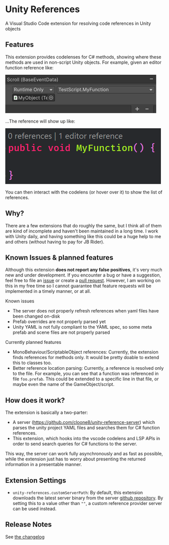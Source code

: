 # Unity References

A Visual Studio Code extension for resolving code references in Unity objects

## Features

This extension provides codelenses for C# methods, showing where these methods are used in non-script Unity objects.
For example, given an editor function reference like:

![Editor Reference](readme_img/editor_ref.png)

...The reference will show up like:

![Codelens](readme_img/codelens.png)

You can then interact with the codelens (or hover over it) to show the list of references.

## Why?

There are a few extensions that do roughly the same, but I think all of them are kind of incomplete and haven't been
maintained in a long time. I work with Unity daily, and having something like this could be a huge help to me and others (without having to pay for JB Rider).

## Known Issues & planned features

Although this extension **does not report any false positives**, it's very much new and under development. If you encounter a bug or have a suggestion, feel free to file an [issue](https://github.com/cloone8/unity-references-vscode/issues) or create a [pull request](https://github.com/cloone8/unity-references-vscode/pulls). However, I am working on this in my free time so I cannot guarantee that feature requests will be implemented in a timely manner, or at all.

Known issues

- The server does not properly refresh references when yaml files have been changed on-disk
- Prefab overrides are not properly parsed yet
- Unity YAML is not fully compliant to the YAML spec, so some meta prefab and scene files are not properly parsed

Currently planned features

- MonoBehaviour/ScriptableObject references: Currently, the extension finds references for methods only. It would be pretty doable to extend this to classes too.
- Better reference location parsing: Currently, a reference is resolved only to the file. For example, you can see that a function was referenced in file `foo.prefab`. This could be extended to a specific line in that file, or maybe even the name of the GameObject/script.

## How does it work?

The extension is basically a two-parter:

* A server (https://github.com/cloone8/unity-reference-server) which parses the unity project YAML files and searches them for C# function references.
* This extension, which hooks into the vscode codelens and LSP APIs in order to send search queries for C# functions to the server.

This way, the server can work fully asynchronously and as fast as possible, while the extension just has to worry about presenting
the returned information in a presentable manner.

## Extension Settings

* `unity-references.customServerPath`: By default, this extension downloads the latest server binary from the server [github repository](https://github.com/cloone8/unity-reference-server). By setting this to a value other than `""`, a custom reference provider server can be used instead.


## Release Notes

See [the changelog](https://github.com/cloone8/unity-references-vscode/blob/master/CHANGELOG.md)
